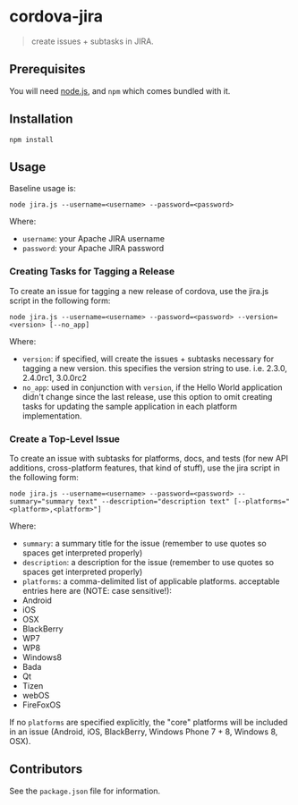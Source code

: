 # cordova-jira

> create issues + subtasks in JIRA. 

## Prerequisites

You will need [node.js](http://nodejs.org), and `npm` which comes bundled with it.

## Installation

    npm install

## Usage

Baseline usage is:

    node jira.js --username=<username> --password=<password>

Where:

 - `username`: your Apache JIRA username
 - `password`: your Apache JIRA password

### Creating Tasks for Tagging a Release

To create an issue for tagging a new release of cordova, use the jira.js script in the following form:

    node jira.js --username=<username> --password=<password> --version=<version> [--no_app]

Where:

 - `version`: if specified, will create the issues + subtasks necessary for tagging a new version. this specifies the version string to use. i.e. 2.3.0, 2.4.0rc1, 3.0.0rc2
 - `no_app`: used in conjunction with `version`, if the Hello World application didn't change since the last release, use this option to omit creating tasks for updating the sample application in each platform implementation.

### Create a Top-Level Issue

To create an issue with subtasks for platforms, docs, and tests (for new API additions, cross-platform features, that kind of stuff), use the jira script in the following form:

    node jira.js --username=<username> --password=<password> --summary="summary text" --description="description text" [--platforms="<platform>,<platform>"]

Where:

 - `summary`: a summary title for the issue (remember to use quotes so spaces get interpreted properly)
 - `description`: a description for the issue (remember to use quotes so spaces get interpreted properly)
 - `platforms`: a comma-delimited list of applicable platforms. acceptable entries here are (NOTE: case sensitive!):
  - Android
  - iOS
  - OSX
  - BlackBerry
  - WP7
  - WP8
  - Windows8
  - Bada
  - Qt
  - Tizen
  - webOS
  - FireFoxOS

If no `platforms` are specified explicitly, the "core" platforms will be included in an issue (Android, iOS, BlackBerry, Windows Phone 7 + 8, Windows 8, OSX).

## Contributors

See the `package.json` file for information.
